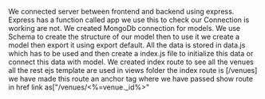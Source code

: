 We connected server between frontend and backend using express. Express has a function called app we use this to check our Connection is working are not.
We created MongoDb connection for models. We use Schema to create the structure of our model then to use it we create a model then export it using export default.
All the data is stored in data.js which has to be used and then create a index.js file to initialize this data or connect this data with model.
We created index route to see all the venues all the rest ejs template are used in views folder 
the index route is [/venues] we have made this route an anchor tag where we have passed show route in href link as["/venues/<%=venue._id%>"
